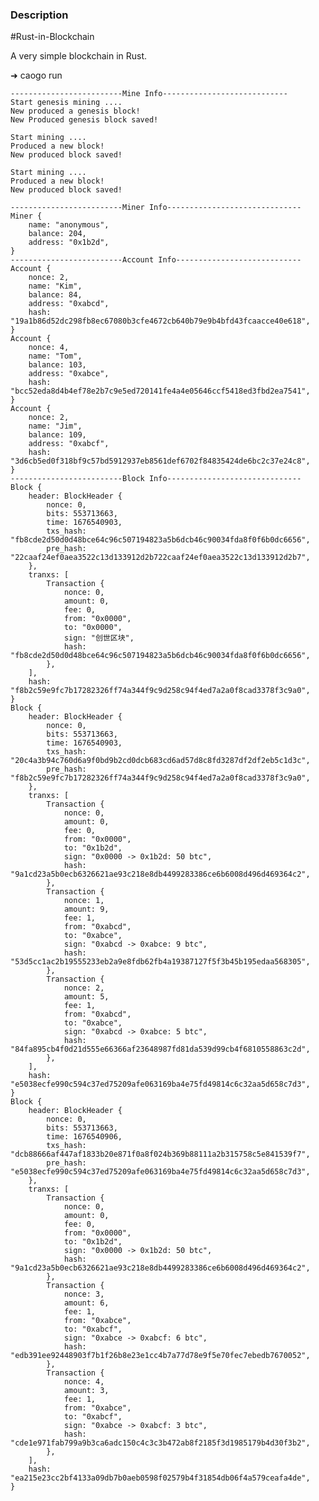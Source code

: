 ### Description

#Rust-in-Blockchain

A very simple blockchain in Rust.

➜ caogo run 

    -------------------------Mine Info----------------------------
    Start genesis mining .... 
    New produced a genesis block!
    New Produced genesis block saved!
    
    Start mining .... 
    Produced a new block!
    New produced block saved!
    
    Start mining .... 
    Produced a new block!
    New produced block saved!
    
    -------------------------Miner Info------------------------------
    Miner {
        name: "anonymous",
        balance: 204,
        address: "0x1b2d",
    }
    -------------------------Account Info----------------------------
    Account {
        nonce: 2,
        name: "Kim",
        balance: 84,
        address: "0xabcd",
        hash: "19a1b86d52dc298fb8ec67080b3cfe4672cb640b79e9b4bfd43fcaacce40e618",
    }
    Account {
        nonce: 4,
        name: "Tom",
        balance: 103,
        address: "0xabce",
        hash: "bcc52eda8d4b4ef78e2b7c9e5ed720141fe4a4e05646ccf5418ed3fbd2ea7541",
    }
    Account {
        nonce: 2,
        name: "Jim",
        balance: 109,
        address: "0xabcf",
        hash: "3d6cb5ed0f318bf9c57bd5912937eb8561def6702f84835424de6bc2c37e24c8",
    }
    -------------------------Block Info------------------------------
    Block {
        header: BlockHeader {
            nonce: 0,
            bits: 553713663,
            time: 1676540903,
            txs_hash: "fb8cde2d50d0d48bce64c96c507194823a5b6dcb46c90034fda8f0f6b0dc6656",
            pre_hash: "22caaf24ef0aea3522c13d133912d2b722caaf24ef0aea3522c13d133912d2b7",
        },
        tranxs: [
            Transaction {
                nonce: 0,
                amount: 0,
                fee: 0,
                from: "0x0000",
                to: "0x0000",
                sign: "创世区块",
                hash: "fb8cde2d50d0d48bce64c96c507194823a5b6dcb46c90034fda8f0f6b0dc6656",
            },
        ],
        hash: "f8b2c59e9fc7b17282326ff74a344f9c9d258c94f4ed7a2a0f8cad3378f3c9a0",
    }
    Block {
        header: BlockHeader {
            nonce: 0,
            bits: 553713663,
            time: 1676540903,
            txs_hash: "20c4a3b94c760d6a9f0bd9b2cd0dcb683cd6ad57d8c8fd3287df2df2eb5c1d3c",
            pre_hash: "f8b2c59e9fc7b17282326ff74a344f9c9d258c94f4ed7a2a0f8cad3378f3c9a0",
        },
        tranxs: [
            Transaction {
                nonce: 0,
                amount: 0,
                fee: 0,
                from: "0x0000",
                to: "0x1b2d",
                sign: "0x0000 -> 0x1b2d: 50 btc",
                hash: "9a1cd23a5b0ecb6326621ae93c218e8db4499283386ce6b6008d496d469364c2",
            },
            Transaction {
                nonce: 1,
                amount: 9,
                fee: 1,
                from: "0xabcd",
                to: "0xabce",
                sign: "0xabcd -> 0xabce: 9 btc",
                hash: "53d5cc1ac2b19555233eb2a9e8fdb62fb4a19387127f5f3b45b195edaa568305",
            },
            Transaction {
                nonce: 2,
                amount: 5,
                fee: 1,
                from: "0xabcd",
                to: "0xabce",
                sign: "0xabcd -> 0xabce: 5 btc",
                hash: "84fa895cb4f0d21d555e66366af23648987fd81da539d99cb4f6810558863c2d",
            },
        ],
        hash: "e5038ecfe990c594c37ed75209afe063169ba4e75fd49814c6c32aa5d658c7d3",
    }
    Block {
        header: BlockHeader {
            nonce: 0,
            bits: 553713663,
            time: 1676540906,
            txs_hash: "dcb88666af447af1833b20e871f0a8f024b369b88111a2b315758c5e841539f7",
            pre_hash: "e5038ecfe990c594c37ed75209afe063169ba4e75fd49814c6c32aa5d658c7d3",
        },
        tranxs: [
            Transaction {
                nonce: 0,
                amount: 0,
                fee: 0,
                from: "0x0000",
                to: "0x1b2d",
                sign: "0x0000 -> 0x1b2d: 50 btc",
                hash: "9a1cd23a5b0ecb6326621ae93c218e8db4499283386ce6b6008d496d469364c2",
            },
            Transaction {
                nonce: 3,
                amount: 6,
                fee: 1,
                from: "0xabce",
                to: "0xabcf",
                sign: "0xabce -> 0xabcf: 6 btc",
                hash: "edb391ee92448903f7b1f26b8e23e1cc4b7a77d78e9f5e70fec7ebedb7670052",
            },
            Transaction {
                nonce: 4,
                amount: 3,
                fee: 1,
                from: "0xabce",
                to: "0xabcf",
                sign: "0xabce -> 0xabcf: 3 btc",
                hash: "cde1e971fab799a9b3ca6adc150c4c3c3b472ab8f2185f3d1985179b4d30f3b2",
            },
        ],
        hash: "ea215e23cc2bf4133a09db7b0aeb0598f02579b4f31854db06f4a579ceafa4de",
    }


